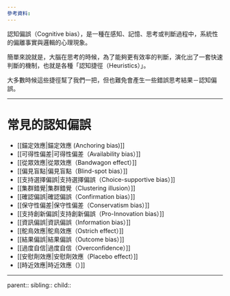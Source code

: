 ```yaml
---
參考資料:
---
```

認知偏誤（Cognitive bias），是一種在感知、記憶、思考或判斷過程中，系統性的偏離事實與邏輯的心理現象。

簡單來說就是，大腦在思考的時候，為了能夠更有效率的判斷，演化出了一套快速判斷的機制，也就是各種「認知捷徑（Heuristics）」。

大多數時候這些捷徑幫了我們一把，但也難免會產生一些錯誤思考結果－認知偏誤。
- - -
# 常見的認知偏誤
- [[錨定效應|錨定效應 (Anchoring bias)]]
- [[可得性偏差|可得性偏差（Availability bias）]]
- [[從眾效應|從眾效應（Bandwagon effect）]]
- [[偏見盲點|偏見盲點（Blind-spot bias）]]
- [[支持選擇偏誤|支持選擇偏誤（Choice-supportive bias）]]
- [[集群錯覺|集群錯覺（Clustering illusion）]]
- [[確認偏誤|確認偏誤（Confirmation bias）]]
- [[保守性偏差|保守性偏差（Conservatism bias）]]
- [[支持創新偏誤|支持創新偏誤（Pro-Innovation bias）]]
- [[資訊偏誤|資訊偏誤（Information bias）]]
- [[鴕鳥效應|鴕鳥效應（Ostrich effect）]]
- [[結果偏誤|結果偏誤（Outcome bias）]]
- [[過度自信|過度自信（Overconfidence）]]
- [[安慰劑效應|安慰劑效應（Placebo effect）]]
- [[時近效應|時近效應（）]]
- - -
parent::
sibling::
child::